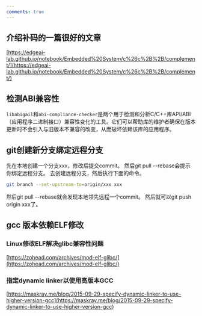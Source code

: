 ```yaml
---
comments: true
---
```

## 介绍补码的一篇很好的文章

[https://edgeai-lab.github.io/notebook/Embedded%20System/c%26c%2B%2B/complement/](https://edgeai-lab.github.io/notebook/Embedded%20System/c%26c%2B%2B/complement/)

## 检测ABI兼容性

`libabigail`和`abi-compliance-checker`是两个用于检测和分析C/C++库API/ABI（应用程序二进制接口）兼容性变化的工具。它们可以帮助库的维护者确保在版本更新时不会引入与旧版本不兼容的改变，从而破坏依赖该库的应用程序。

## git创建新分支绑定远程分支

先在本地创建一个分支xxx，修改后提交commit。
然后git pull --rebase会提示你绑定远程分支。
去创建远程分支，然后执行下面的命令。

```bash
git branch --set-upstream-to=origin/xxx xxx
```

然后git pull --rebase就会发现本地领先远程一个commit。
然后就可以git push origin xxx了。

## gcc 版本依赖ELF修改
### Linux修改ELF解决glibc兼容性问题

[https://zohead.com/archives/mod-elf-glibc/](https://zohead.com/archives/mod-elf-glibc/)

### 指定dynamic linker以使用高版本GCC

[https://maskray.me/blog/2015-09-29-specify-dynamic-linker-to-use-higher-version-gcc](https://maskray.me/blog/2015-09-29-specify-dynamic-linker-to-use-higher-version-gcc)

